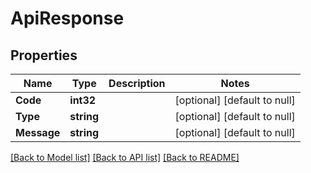 # ApiResponse

## Properties
Name | Type | Description | Notes
------------ | ------------- | ------------- | -------------
**Code** | **int32** |  | [optional] [default to null]
**Type** | **string** |  | [optional] [default to null]
**Message** | **string** |  | [optional] [default to null]

[[Back to Model list]](../README.md#documentation-for-models) [[Back to API list]](../README.md#documentation-for-api-endpoints) [[Back to README]](../README.md)


